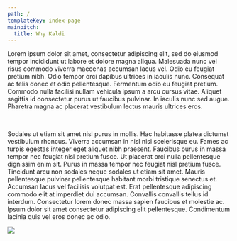 ```yaml
---
path: /
templateKey: index-page
mainpitch:
  title: Why Kaldi
---
```

Lorem ipsum dolor sit amet, consectetur adipiscing elit, sed do eiusmod tempor incididunt ut labore et dolore magna aliqua. Malesuada nunc vel risus commodo viverra maecenas accumsan lacus vel. Odio eu feugiat pretium nibh. Odio tempor orci dapibus ultrices in iaculis nunc. Consequat ac felis donec et odio pellentesque. Fermentum odio eu feugiat pretium. Commodo nulla facilisi nullam vehicula ipsum a arcu cursus vitae. Aliquet sagittis id consectetur purus ut faucibus pulvinar. In iaculis nunc sed augue. Pharetra magna ac placerat vestibulum lectus mauris ultrices eros.

<p>&nbsp</p

Sodales ut etiam sit amet nisl purus in mollis. Hac habitasse platea dictumst vestibulum rhoncus. Viverra accumsan in nisl nisi scelerisque eu. Fames ac turpis egestas integer eget aliquet nibh praesent. Faucibus purus in massa tempor nec feugiat nisl pretium fusce. Ut placerat orci nulla pellentesque dignissim enim sit. Purus in massa tempor nec feugiat nisl pretium fusce. Tincidunt arcu non sodales neque sodales ut etiam sit amet. Mauris pellentesque pulvinar pellentesque habitant morbi tristique senectus et. Accumsan lacus vel facilisis volutpat est. Erat pellentesque adipiscing commodo elit at imperdiet dui accumsan. Convallis convallis tellus id interdum. Consectetur lorem donec massa sapien faucibus et molestie ac. Ipsum dolor sit amet consectetur adipiscing elit pellentesque. Condimentum lacinia quis vel eros donec ac odio.

![](/img/favicon-32x32.png)
